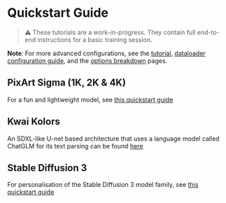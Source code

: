 # Quickstart Guide

> ⚠️ These tutorials are a work-in-progress. They contain full end-to-end instructions for a basic training session.

**Note**: For more advanced configurations, see the [tutorial](/TUTORIAL.md), [dataloader configuration guide](/documentation/DATALOADER.md), and the [options breakdown](/OPTIONS.md) pages.

## PixArt Sigma (1K, 2K & 4K)

For a fun and lightweight model, see [this quickstart guide](/documentation/quickstart/SIGMA.md)

## Kwai Kolors

An SDXL-like U-net based architecture that uses a language model called ChatGLM for its text parsing can be found [here](/documentation/quickstart/KOLORS.md)

## Stable Diffusion 3

For personalisation of the Stable Diffusion 3 model family, see [this quickstart guide](/documentation/quickstart/SD3.md)